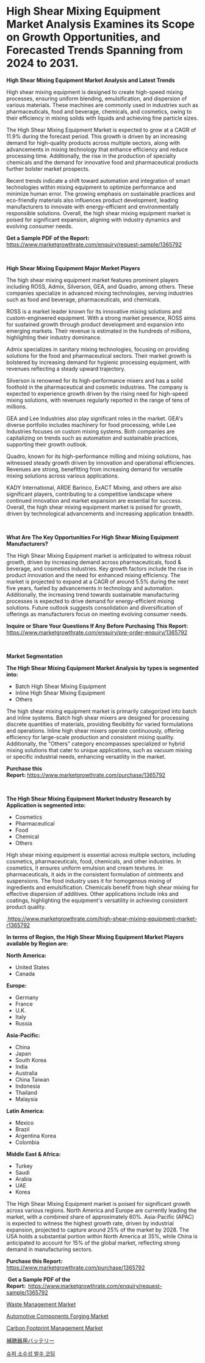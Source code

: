 <p><h1>High Shear Mixing Equipment Market Analysis Examines its Scope on Growth Opportunities, and Forecasted Trends Spanning from 2024 to 2031.</h1></p><p><strong>High Shear Mixing Equipment Market Analysis and Latest Trends</strong></p>
<p><p>High shear mixing equipment is designed to create high-speed mixing processes, ensuring uniform blending, emulsification, and dispersion of various materials. These machines are commonly used in industries such as pharmaceuticals, food and beverage, chemicals, and cosmetics, owing to their efficiency in mixing solids with liquids and achieving fine particle sizes.</p><p>The High Shear Mixing Equipment Market is expected to grow at a CAGR of 11.9% during the forecast period. This growth is driven by an increasing demand for high-quality products across multiple sectors, along with advancements in mixing technology that enhance efficiency and reduce processing time. Additionally, the rise in the production of specialty chemicals and the demand for innovative food and pharmaceutical products further bolster market prospects.</p><p>Recent trends indicate a shift toward automation and integration of smart technologies within mixing equipment to optimize performance and minimize human error. The growing emphasis on sustainable practices and eco-friendly materials also influences product development, leading manufacturers to innovate with energy-efficient and environmentally responsible solutions. Overall, the high shear mixing equipment market is poised for significant expansion, aligning with industry dynamics and evolving consumer needs.</p></p>
<p><strong>Get a Sample PDF of the Report:&nbsp;</strong> <a href="https://www.marketgrowthrate.com/enquiry/request-sample/1365792">https://www.marketgrowthrate.com/enquiry/request-sample/1365792</a></p>
<p>&nbsp;</p>
<p><strong>High Shear Mixing Equipment Major Market Players</strong></p>
<p><p>The high shear mixing equipment market features prominent players including ROSS, Admix, Silverson, GEA, and Quadro, among others. These companies specialize in advanced mixing technologies, serving industries such as food and beverage, pharmaceuticals, and chemicals.</p><p>ROSS is a market leader known for its innovative mixing solutions and custom-engineered equipment. With a strong market presence, ROSS aims for sustained growth through product development and expansion into emerging markets. Their revenue is estimated in the hundreds of millions, highlighting their industry dominance.</p><p>Admix specializes in sanitary mixing technologies, focusing on providing solutions for the food and pharmaceutical sectors. Their market growth is bolstered by increasing demand for hygienic processing equipment, with revenues reflecting a steady upward trajectory.</p><p>Silverson is renowned for its high-performance mixers and has a solid foothold in the pharmaceutical and cosmetic industries. The company is expected to experience growth driven by the rising need for high-speed mixing solutions, with revenues regularly reported in the range of tens of millions.</p><p>GEA and Lee Industries also play significant roles in the market. GEA's diverse portfolio includes machinery for food processing, while Lee Industries focuses on custom mixing systems. Both companies are capitalizing on trends such as automation and sustainable practices, supporting their growth outlook.</p><p>Quadro, known for its high-performance milling and mixing solutions, has witnessed steady growth driven by innovation and operational efficiencies. Revenues are strong, benefitting from increasing demand for versatile mixing solutions across various applications.</p><p>KADY International, ARDE Barinco, ExACT Mixing, and others are also significant players, contributing to a competitive landscape where continued innovation and market expansion are essential for success. Overall, the high shear mixing equipment market is poised for growth, driven by technological advancements and increasing application breadth.</p></p>
<p>&nbsp;</p>
<p><strong>What Are The Key Opportunities For High Shear Mixing Equipment Manufacturers?</strong></p>
<p><p>The High Shear Mixing Equipment market is anticipated to witness robust growth, driven by increasing demand across pharmaceuticals, food & beverage, and cosmetics industries. Key growth factors include the rise in product innovation and the need for enhanced mixing efficiency. The market is projected to expand at a CAGR of around 5.5% during the next five years, fueled by advancements in technology and automation. Additionally, the increasing trend towards sustainable manufacturing processes is expected to drive demand for energy-efficient mixing solutions. Future outlook suggests consolidation and diversification of offerings as manufacturers focus on meeting evolving consumer needs.</p></p>
<p><strong>Inquire or Share Your Questions If Any Before Purchasing This Report:</strong> <a href="https://www.marketgrowthrate.com/enquiry/pre-order-enquiry/1365792">https://www.marketgrowthrate.com/enquiry/pre-order-enquiry/1365792</a></p>
<p>&nbsp;</p>
<p><strong>Market Segmentation</strong></p>
<p><strong>The High Shear Mixing Equipment Market Analysis by types is segmented into:</strong></p>
<p><ul><li>Batch High Shear Mixing Equipment</li><li>Inline High Shear Mixing Equipment</li><li>Others</li></ul></p>
<p><p>The high shear mixing equipment market is primarily categorized into batch and inline systems. Batch high shear mixers are designed for processing discrete quantities of materials, providing flexibility for varied formulations and operations. Inline high shear mixers operate continuously, offering efficiency for large-scale production and consistent mixing quality. Additionally, the "Others" category encompasses specialized or hybrid mixing solutions that cater to unique applications, such as vacuum mixing or specific industrial needs, enhancing versatility in the market.</p></p>
<p><strong>Purchase this Report:&nbsp;</strong><a href="https://www.marketgrowthrate.com/purchase/1365792">https://www.marketgrowthrate.com/purchase/1365792</a></p>
<p>&nbsp;</p>
<p><strong>The High Shear Mixing Equipment Market Industry Research by Application is segmented into:</strong></p>
<p><ul><li>Cosmetics</li><li>Pharmaceutical</li><li>Food</li><li>Chemical</li><li>Others</li></ul></p>
<p><p>High shear mixing equipment is essential across multiple sectors, including cosmetics, pharmaceuticals, food, chemicals, and other industries. In cosmetics, it ensures uniform emulsion and cream textures. In pharmaceuticals, it aids in the consistent formulation of ointments and suspensions. The food industry uses it for homogenous mixing of ingredients and emulsification. Chemicals benefit from high shear mixing for effective dispersion of additives. Other applications include inks and coatings, highlighting the equipment's versatility in achieving consistent product quality.</p></p>
<p><a href="https://www.marketgrowthrate.com/high-shear-mixing-equipment-market-r1365792">&nbsp;https://www.marketgrowthrate.com/high-shear-mixing-equipment-market-r1365792</a></p>
<p><strong>In terms of Region, the High Shear Mixing Equipment Market Players available by Region are:</strong></p>
<p>
    <p> <strong> North America: </strong>
        <ul>
            <li>United States</li>
            <li>Canada</li>
        </ul>
        </p> 
    <p> <strong> Europe: </strong>
        <ul>
            <li>Germany</li>
            <li>France</li>
            <li>U.K.</li>
            <li>Italy</li>
            <li>Russia</li>
        </ul>
        </p> 
    <p> <strong> Asia-Pacific: </strong>
        <ul>
            <li>China</li>
            <li>Japan</li>
            <li>South Korea</li>
            <li>India</li>
            <li>Australia</li>
            <li>China Taiwan</li>
            <li>Indonesia</li>
            <li>Thailand</li>
            <li>Malaysia</li>
        </ul>
        </p> 
    <p> <strong> Latin America: </strong>
        <ul>
            <li>Mexico</li>
            <li>Brazil</li>
            <li>Argentina Korea</li>
            <li>Colombia</li>
        </ul>
        </p> 
    <p> <strong> Middle East & Africa: </strong>
        <ul>
            <li>Turkey</li>
            <li>Saudi</li>
            <li>Arabia</li>
            <li>UAE</li>
            <li>Korea</li>
        </ul>
    </p>
    </p>
<p><p>The High Shear Mixing Equipment market is poised for significant growth across various regions. North America and Europe are currently leading the market, with a combined share of approximately 60%. Asia-Pacific (APAC) is expected to witness the highest growth rate, driven by industrial expansion, projected to capture around 25% of the market by 2028. The USA holds a substantial portion within North America at 35%, while China is anticipated to account for 15% of the global market, reflecting strong demand in manufacturing sectors.</p></p>
<p><strong>Purchase this Report: </strong><a href="https://www.marketgrowthrate.com/purchase/1365792">https://www.marketgrowthrate.com/purchase/1365792</a></p>
<p>&nbsp;<strong>Get a Sample PDF of the Report:&nbsp;&nbsp;</strong><a href="https://www.marketgrowthrate.com/enquiry/request-sample/1365792">https://www.marketgrowthrate.com/enquiry/request-sample/1365792</a></p>
<p><strong></strong></p>
<p><p><a href="https://www.linkedin.com/pulse/waste-management-market-outlook-forecast-from-2024-2031-market-mint-z4kee">Waste Management Market</a></p><p><a href="https://medium.com/@lluovcia93/navigating-the-automotive-components-forging-market-expert-analysis-and-market-forecast-for-period-fbd23d310c99?postPublishedType=repub">Automotive Components Forging Market</a></p><p><a href="https://www.linkedin.com/pulse/unveiling-market-trends-global-carbon-footprint-management-9rvue">Carbon Footprint Management Market</a></p><p><a href="https://medium.com/@scotttyesha/%E6%88%90%E9%95%B7%E3%81%AE%E5%8F%AF%E8%83%BD%E6%80%A7%E3%82%92%E5%BC%95%E3%81%8D%E5%87%BA%E3%81%99-2024%E5%B9%B4%E3%81%8B%E3%82%892031%E5%B9%B4%E3%81%BE%E3%81%A7%E3%81%AE%E8%A3%9C%E8%81%B4%E5%99%A8%E7%94%A8%E3%83%90%E3%83%83%E3%83%86%E3%83%AA%E3%83%BC%E5%B8%82%E5%A0%B4%E3%81%AE%E6%88%A6%E7%95%A5%E7%9A%84%E5%88%86%E6%9E%90%E4%BA%88%E6%B8%AC-8c3c72fef334">補聴器用バッテリー</a></p><p><a href="https://medium.com/@feliciasummers98/%EC%88%98%ED%8D%BC-%EC%86%8C%EC%88%98%EC%84%B1-%EB%B0%A9%EC%88%98-%EC%BD%94%ED%8C%85-%EC%8B%9C%EC%9E%A5-%ED%8A%B8%EB%A0%8C%EB%93%9C-%EB%B0%8F-%EB%B6%84%EC%84%9D-%EB%AF%B8%EB%9E%98-%EC%84%B1%EC%9E%A5-%EA%B8%B0%ED%9A%8C%EC%99%80-%EB%8F%84%EC%A0%84-%EA%B3%BC%EC%A0%9C-2024-2031-7dd7fc001b08?postPublishedType=repub">슈퍼 소수성 발수 코팅</a></p></p>